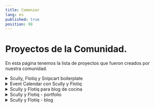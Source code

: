 ```yaml
---
title: Comenzar
lang: es
published: true
position: 98
---
```


# Proyectos de la Comunidad.

En esta página tenemos la lista de proyectos que fueron creados por nuestra comunidad.

<details>
<summary>Scully, Flotiq y Snipcart boilerplate</summary>

## Scully, Flotiq y Snipcart boilerplate

Crea un sitio de venta online con Scully, Snipcart y Flotiq.

Obtén un sitio para ventas online simple y funcional con todos tus productos, ejecutandose en Internet.

Utiliza Flotiq Angular SDK, que simplifica el desarrollo!

Con unos pocos clics puedes desplegar tu proyecto en Netlify!

[Scully, Flotiq y Snipcart boilerplate](https://github.com/flotiq/scully-products-starter)

</details>

<details>
<summary>Event Calendar con Scully y Flotiq</summary>

## Event Calendar con Scully y Flotiq

Construye tu propio calendario y completalo con eventos que puedes compartir con otros!

Utiliza Flotiq Angular SDK, que simplifica el desarrollo!

Con unos pocos clics puedes deployar tu proyecto en Netlify!

[Event Calendar con Scully y Flotiq](https://github.com/flotiq/scully-event-calendar-starter)

</details>

<details>
<summary>Scully y Flotiq para blog de cocina</summary>

## Scully y Flotiq para blog de cocina

Configura tu blog de cocina en algunos simples pasos y comparte tus maravillosas recetas con el mundo!

Utiliza Flotiq Angular SDK, que simplifica el desarrollo!

Con unos pocos clics puedes desplegar tu proyecto en Netlify!

[Scully y Flotiq para blog de cocina](https://github.com/flotiq/scully-recipes-starter)

</details>

<details>
<summary>Scully y Flotiq - portfolio</summary>

## Scully y Flotiq - portfolio

Crea tus proyectos con Scully y Flotiq y muéstralos
 a otros alrededor del mundo!

Utiliza Flotiq Angular SDK, que simplifica el desarrollo!

Con unos pocos clics puedes desplegar tu proyecto en Netlify!

[Scully y Flotiq - portfolio](https://github.com/flotiq/scully-projects-starter)

</details>

<details>
<summary>Scully y Flotiq - blog</summary>

## Scully y Flotiq - blog

Construye tu blog personal en unos pocos pasos usando Scully y Flotiq!

Utiliza Flotiq Angular SDK, que simplifica el desarrollo!

Con unos pocos clics puedes deployar tu proyecto en Netlify!

[Scully y Flotiq - blog](https://github.com/flotiq/scully-blog-starter)

</details>
